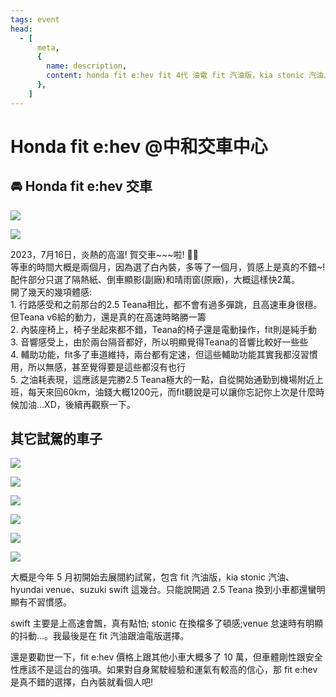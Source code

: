 ```yaml
---
tags: event
head:
  - [
      meta,
      {
        name: description,
        content: honda fit e:hev fit 4代 油電 fit 汽油版，kia stonic 汽油、hyundai venue、suzuki swift,
      },
    ]
---
```


<div class='articleWrapper h2-rainbow-text fz16'>

<div class='d-none'>

# Honda fit e:hev @中和交車中心

</div>

## 🚘️ Honda fit e:hev 交車

<Flexbox justify='flex-start' gap='20px' class='imgMax my-2'>

![](./imgs/honda_1.jpg)

![](./imgs/honda_3.jpg)

<div class=''>
2023，7月16日，炎熱的高溫! 賀交車~~~啦! 🎉🎉 <br/>   
等車的時間大概是兩個月，因為選了白內裝，多等了一個月，質感上是真的不錯~!<br/>   
配件部分只選了隔熱紙、倒車顯影(副廠)和晴雨窗(原廠)，大概這樣快2萬。<br/>   
開了幾天的幾項體感:<br/>   
1. 行路感受和之前那台的2.5 Teana相比，都不會有過多彈跳，且高速車身很穩。但Teana v6給的動力，還是真的在高速時略勝一籌<br/>
2. 內裝座椅上，椅子坐起來都不錯，Teana的椅子還是電動操作，fit則是純手動<br/>
3. 音響感受上，由於兩台隔音都好，所以明顯覺得Teana的音響比較好一些些<br/>
4. 輔助功能，fit多了車道維持，兩台都有定速，但這些輔助功能其實我都沒習慣用，所以無感，甚至覺得要是這些都沒有也行<br/>
5. 之油耗表現，這應該是完勝2.5 Teana極大的一點，自從開始通勤到機場附近上班，每天來回60km，油錢大概1200元，而fit聽說是可以讓你忘記你上次是什麼時候加油...XD，後續再觀察一下。<br/>
</div>

</Flexbox>

## 其它試駕的車子

<Flexbox justify='flex-start' gap='20px' class='imgMax my-2'>

![](./imgs/car_1.jpg)

![](./imgs/car_2.jpg)

![](./imgs/car_3.jpg)

![](./imgs/car_4.jpg)

![](./imgs/car_5.jpg)

![](./imgs/car_6.jpg)

</Flexbox>

大概是今年 5 月初開始去展間約試駕，包含 fit 汽油版，kia stonic 汽油、hyundai venue、suzuki swift 這幾台。只能說開過 2.5 Teana 換到小車都還蠻明顯有不習慣感。

swift 主要是上高速會飄，真有點怕; stonic 在換檔多了頓感;venue 怠速時有明顯的抖動...。我最後是在 fit 汽油跟油電版選擇。

還是要勸世一下，fit e:hev 價格上跟其他小車大概多了 10 萬，但車體剛性跟安全性應該不是這台的強項。如果對自身駕駛經驗和運氣有較高的信心，那 fit e:hev 是真不錯的選擇，白內裝就看個人吧!

</div>
